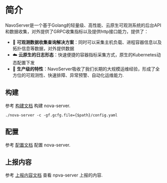 # 简介

NavoServer是一个基于Golang的轻量级、高性能、云原生可观测系统的后台API和数据收集，对外提供了GRPC收集指标以及提供http接口能力，提供了：

- :hammer:  **可观测数据收集查询解决方案**：同时可以采集主机负载、进程容器信息以及拓扑信息等数据，对外提供数据
- :cloud: **云原生的日志形态**：快速便捷的容器指标采集方式，原生的Kubernetes动态配置下发
- :key: **生产级的特性**：NavoServer吸收了我们长期的大规模运维经验，形成了全方位的可观测性、快速排障、异常预警、自动化运维能力.



## 构建

参考 [构建文档](build.md) 构建 nova-server.

```shell
./nova-server -c -gf.gcfg.file={$path}/config.yaml
```

## 配置

参考 [配置文档](config.md) 配置 nova-server.

## 上报内容

参考 [上报内容文档](report/index.md) 查看 npva-server 上报的内容.

